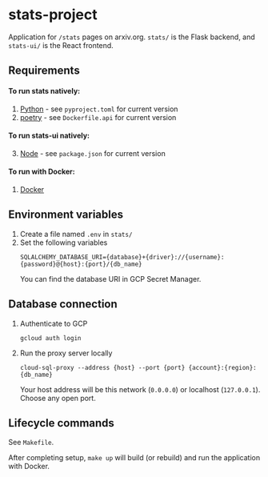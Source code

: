 # stats-project

Application for `/stats` pages on arxiv.org. `stats/` is the Flask backend, and `stats-ui/` is the React frontend.

## Requirements
#### To run stats natively:
1. [Python](https://www.python.org/downloads/) - see `pyproject.toml` for current version
2. [poetry](https://python-poetry.org/docs/#installation) - see `Dockerfile.api` for current version

#### To run stats-ui natively:
3. [Node](https://nodejs.org/en/download) - see `package.json` for current version

#### To run with Docker:
1. [Docker](https://docs.docker.com/engine/install/)

## Environment variables
1. Create a file named `.env` in `stats/`
2. Set the following variables
    ```
    SQLALCHEMY_DATABASE_URI={database}+{driver}://{username}:{password}@{host}:{port}/{db_name}
    ```
    You can find the database URI in GCP Secret Manager.

## Database connection
1. Authenticate to GCP
    ```
    gcloud auth login
    ```
2. Run the proxy server locally
    ```
    cloud-sql-proxy --address {host} --port {port} {account}:{region}:{db_name}
    ```
    Your host address will be this network (`0.0.0.0`) or localhost (`127.0.0.1`). Choose any open port.

## Lifecycle commands

See `Makefile`.

After completing setup, `make up` will build (or rebuild) and run the application with Docker.